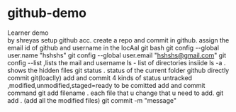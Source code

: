 # github-demo
Learner demo  
by shreyas
setup github acc. create a repo and commit in github. assign the email id of github and username in the locAal git bash
git config --global user.name "hshshs"
git config --global user.email "hshshs@gmail.com"
git config --list ,lists the mail and username
ls - list of directories insiide
ls -a . shows the hidden files
git status . status of the current folder
github directly commit 
git(loaclly) add and commit
4 kinds of status untracked ,modified,unmodified,staged=ready to be comitted
add and commit command
git add filename . each file that u change that u need to add. 
git add . (add all the modified files)
git commit -m "message"